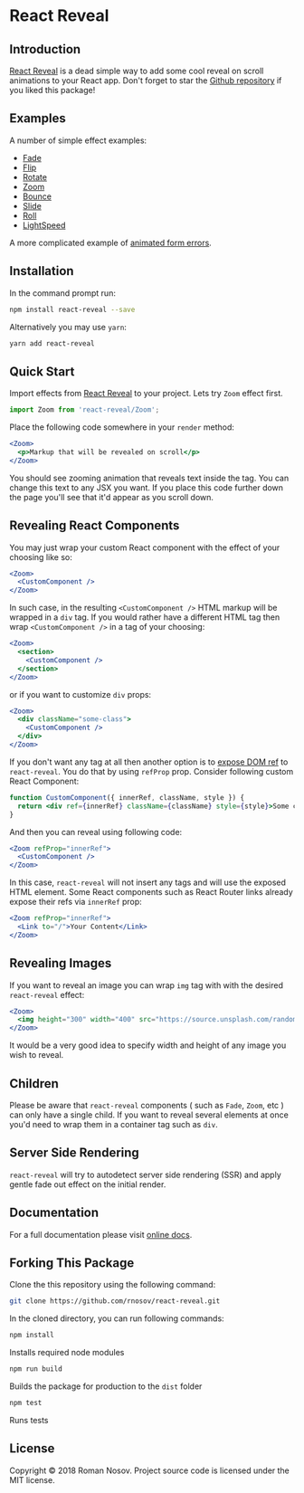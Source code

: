 # React Reveal

## Introduction

[React Reveal](https://www.react-reveal.com) is a dead simple way to add some cool reveal on scroll animations to your React app. Don't forget to star the [Github repository](https://github.com/rnosov/react-reveal) if you liked this package!

## Examples

A number of simple effect examples:
- [Fade](https://www.react-reveal.com/examples/Fade/)
- [Flip](https://www.react-reveal.com/examples/Flip/)
- [Rotate](https://www.react-reveal.com/examples/Rotate/)
- [Zoom](https://www.react-reveal.com/examples/Zoom/)
- [Bounce](https://www.react-reveal.com/examples/Bounce/)
- [Slide](https://www.react-reveal.com/examples/Slide/)
- [Roll](https://www.react-reveal.com/examples/Roll/)
- [LightSpeed](https://www.react-reveal.com/examples/LightSpeed/)

A more complicated example of [animated form errors](https://www.react-reveal.com/examples/advanced/form/).

## Installation

In the command prompt run:

```sh
npm install react-reveal --save
```

Alternatively you may use `yarn`:

```sh
yarn add react-reveal
```

## Quick Start

Import effects from [React Reveal](https://www.npmjs.com/package/react-reveal) to your project. Lets try `Zoom` effect first.

```javascript
import Zoom from 'react-reveal/Zoom';
```

Place the following code somewhere in your `render` method: 

```jsx
<Zoom>
  <p>Markup that will be revealed on scroll</p>
</Zoom>
```

You should see zooming animation that reveals text inside the tag. You can change this text to any JSX you want. If you place this code further down the page you'll see that it'd appear as you scroll down.

## Revealing React Components

You may just wrap your custom React component with the effect of your choosing like so:

```jsx
<Zoom>  
  <CustomComponent />
</Zoom>
```

In such case, in the resulting `<CustomComponent />` HTML markup will be wrapped in a `div` tag. If you would rather have a different HTML tag then wrap `<CustomComponent />` in a tag of your choosing:

```jsx
<Zoom>
  <section>
    <CustomComponent />   
  </section>
</Zoom>
```

or if you want to customize `div` props:

```jsx
<Zoom>
  <div className="some-class">
    <CustomComponent />   
  </div>
</Zoom>
```

If you don't want any tag at all then another option is to [expose DOM ref](https://reactjs.org/docs/refs-and-the-dom.html#exposing-dom-refs-to-parent-components) to `react-reveal`. You do that by using `refProp` prop. Consider following custom React Component:

```jsx
function CustomComponent({ innerRef, className, style }) {
  return <div ref={innerRef} className={className} style={style}>Some content</div>;
}
```

And then you can reveal using following code:

```jsx
<Zoom refProp="innerRef">
  <CustomComponent />   
</Zoom>
```

In this case, `react-reveal` will not insert any tags and will use the exposed HTML element. Some React components such as React Router links already expose their refs via `innerRef` prop:

```jsx
<Zoom refProp="innerRef">
  <Link to="/">Your Content</Link>
</Zoom>
```

## Revealing Images

If you want to reveal an image you can wrap `img` tag with with the desired `react-reveal` effect:

```jsx
<Zoom>
  <img height="300" width="400" src="https://source.unsplash.com/random/300x400" />
</Zoom>
```

It would be a very good idea to specify width and height of any image you wish to reveal.

## Children

Please be aware that `react-reveal` components ( such as `Fade`, `Zoom`, etc ) can only have a single child. If you want to reveal several elements at once you'd need to wrap them in a container tag such as `div`.

## Server Side Rendering

`react-reveal` will try to autodetect server side rendering (SSR) and apply gentle fade out effect on the initial render. 

## Documentation

For a full documentation please visit [online docs](https://www.react-reveal.com/docs/).

## Forking This Package

Clone the this repository using the following command:

```sh
git clone https://github.com/rnosov/react-reveal.git
```

In the cloned directory, you can run following commands:

```sh
npm install
```

Installs required node modules

```sh
npm run build
```

Builds the package for production to the `dist` folder

```sh
npm test
```

Runs tests

## License

Copyright © 2018 Roman Nosov. Project source code is licensed under the MIT license.
